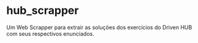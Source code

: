 # hub_scrapper

Um Web Scrapper para extrair as soluções dos exercícios do Driven HUB com seus
respectivos enunciados.
